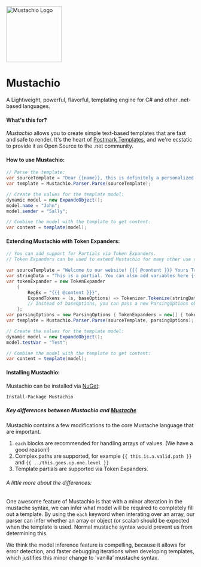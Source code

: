 <img src="http://assets.wildbit.com/postmark/misc/mustachio-logo@2x.png" alt="Mustachio Logo" title="Pistachio + Mustache =&gt; Mustachio" width="148" height="149">

# Mustachio
A Lightweight, powerful, flavorful, templating engine for C# and other .net-based languages.

#### What's this for?

*Mustachio* allows you to create simple text-based templates that are fast and safe to render. It's the heart of [Postmark Templates](http://blog.postmarkapp.com/post/125849089273/special-delivery-postmark-templates), and we're ecstatic to provide it as Open Source to the .net community.

#### How to use Mustachio:

```csharp
// Parse the template:
var sourceTemplate = "Dear {{name}}, this is definitely a personalized note to you. Very truly yours, {{sender}}"
var template = Mustachio.Parser.Parse(sourceTemplate);

// Create the values for the template model:
dynamic model = new ExpandoObject();
model.name = "John";
model.sender = "Sally";

// Combine the model with the template to get content:
var content = template(model);
```
#### Extending Mustachio with Token Expanders:

```csharp
// You can add support for Partials via Token Expanders.
// Token Expanders can be used to extend Mustachio for many other use cases, such as: Date/Time formatters, Localization, etc., allowing also custom Token Render functions.

var sourceTemplate = "Welcome to our website! {{{ @content }}} Yours Truly, John Smith.";
var stringData = "This is a partial. You can also add variables here {{ testVar }} or use other expanders. Watch out for infinite loops!";
var tokenExpander = new TokenExpander
    {
        RegEx = "{{{ @content }}}",
        ExpandTokens = (s, baseOptions) => Tokenizer.Tokenize(stringData, baseOptions) 
        // Instead of baseOptions, you can pass a new ParsingOptions object, which has no TokenExpanders to avoid infinite loops.
    };
var parsingOptions = new ParsingOptions { TokenExpanders = new[] { tokenExpander } };
var template = Mustachio.Parser.Parse(sourceTemplate, parsingOptions);

// Create the values for the template model:
dynamic model = new ExpandoObject();
model.testVar = "Test";

// Combine the model with the template to get content:
var content = template(model);
```
#### Installing Mustachio:

Mustachio can be installed via [NuGet](https://www.nuget.org/packages/Mustachio/):

```bash
Install-Package Mustachio
```

##### Key differences between Mustachio and [Mustache](https://mustache.github.io/)

Mustachio contains a few modifications to the core Mustache language that are important.

1. `each` blocks are recommended for handling arrays of values. (We have a good reason!)
2. Complex paths are supported, for example `{{ this.is.a.valid.path }}` and `{{ ../this.goes.up.one.level }}`
3. Template partials are supported via Token Expanders.
 
###### A little more about the differences:

One awesome feature of Mustachio is that with a minor alteration in the mustache syntax, we can infer what model will be required to completely fill out a template. By using the `each` keyword when interating over an array, our parser can infer whether an array or object (or scalar) should be expected when the template is used. Normal mustache syntax would prevent us from determining this.

We think the model inference feature is compelling, because it allows for error detection, and faster debugging iterations when developing templates, which justifies this minor change to 'vanilla' mustache syntax.
